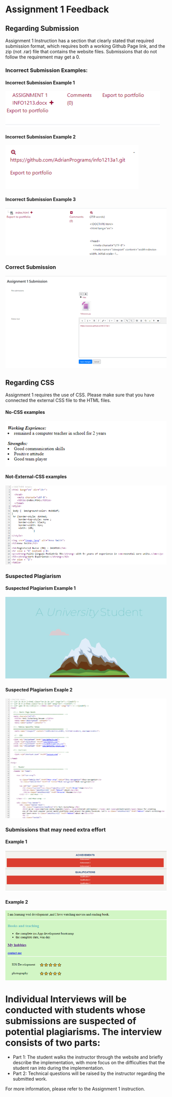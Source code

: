 # Assignment 1 Feedback

## Regarding Submission

Assignment 1 Instruction has a section that clearly stated that required submission format, which requires both a working Github Page link, and the zip (not .rar) file that contains the website files. Submissions that do not follow the requirement may get a 0. 

### Incorrect Submission Examples:

#### Incorrect Submission Example 1 
![](img/incorrect_file.PNG "")
#### Incorrect Submission Example 2
![](img/incorrect_link.PNG "")
#### Incorrect Submission Example 3
![](img/incorrect_submission.PNG "")

### Correct Submission 
![](img/correct_submission.PNG "")

## Regarding CSS
Assignment 1 requires the use of CSS. Please make sure that you have connected the external CSS file to the HTML files. 

#### No-CSS examples
![](img/toosimple3.PNG "")

#### Not-External-CSS examples
![](img/not_external_CSS.PNG "")

### Suspected Plagiarism

#### Suspected Plagiarism Example 1 
![](img/potential_plagiarism1.PNG "")

#### Suspected Plagiarism Exaple 2
![](img/suspected1.PNG "")

### Submissions that may need extra effort
#### Example 1
![](img/toosimple.PNG "")
#### Example 2
![](img/toosimple2.PNG "")

# Individual Interviews will be conducted with students whose submissions are suspected of potential plagiarisms. The interview consists of two parts:
- Part 1: The student walks the instructor through the website and briefly describe the implementation, with more focus on the difficulties that the student ran into during the implementation.
- Part 2: Technical questions will be raised by the instructor regarding the submitted work.

For more information, please refer to the Assignment 1 instruction. 
